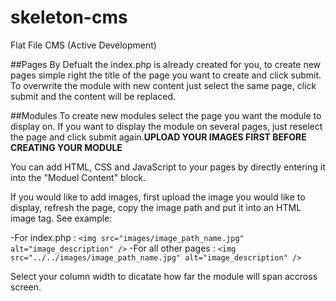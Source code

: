 # skeleton-cms
Flat File CMS (Active Development)

##Pages
By Defualt the index.php is already created for you, to create new pages simple right the title of the page you want to create and click submit.  To overwrite the module with new content just select the same page, click submit and the content will be replaced.
		
##Modules
To create new modules select the page you want the module to display on. If you want to display the module on several pages, just reselect the page and click submit again.**UPLOAD YOUR IMAGES FIRST BEFORE CREATING YOUR MODULE**

You can add HTML, CSS and JavaScript to your pages by directly entering it into the "Moduel Content" block.</p>
If you would like to add images, first upload the image you would like to display, refresh the page, copy the image path and put it into an HTML image tag. See example:

-For index.php :  `<img src="images/image_path_name.jpg" alt="image_description" />`
-For all other pages : `<img src="../../images/image_path_name.jpg" alt="image_description" />`

Select your column width to dicatate how far the module will span accross screen.

